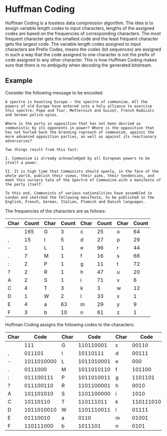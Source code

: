 # Huffman Coding

Huffman Coding is a lossless data compression algorithm. The idea is to assign variable length codes to input characters, lengths of the assigned codes are based on the frequencies of corresponding characters. The most frequent character gets the smallest code and the least frequent character gets the largest code. The variable length codes assigned to input characters are Prefix Codes, means the codes (bit sequences) are assigned in such a way that the code assigned to one character is not the prefix of code assigned to any other character. This is how Huffman Coding makes sure that there is no ambiguity when decoding the generated bitstream. 

## Example

Consider the following message to be encoded: 
``` 
A spectre is haunting Europe – the spectre of communism. All the powers of old Europe have entered into a holy alliance to exorcise this spectre: Pope and Tsar, Metternich and Guizot, French Radicals and German police-spies.

Where is the party in opposition that has not been decried as communistic by its opponents in power? Where is the opposition that has not hurled back the branding reproach of communism, against the more advanced opposition parties, as well as against its reactionary adversaries?

Two things result from this fact:

I. Communism is already acknowledged by all European powers to be itself a power.

II. It is high time that Communists should openly, in the face of the whole world, publish their views, their aims, their tendencies, and meet this nursery tale of the Spectre of Communism with a manifesto of the party itself.

To this end, Communists of various nationalities have assembled in London and sketched the following manifesto, to be published in the English, French, German, Italian, Flemish and Danish languages.
```
The frequencies of the characters are as follows: 

| Char | Count | Char | Count | Char | Count | Char | Count |
|------|-------|------|-------|------|-------|------|-------|
|      | 165   | G    | 3     | c    | 25    | o    | 64    |
| ,    | 15    | I    | 5     | d    | 27    | p    | 29    |
| -    | 1     | L    | 1     | e    | 96    | r    | 44    |
| .    | 7     | M    | 1     | f    | 16    | s    | 66    |
| :    | 2     | P    | 1     | g    | 11    | t    | 72    |
| ?    | 2     | R    | 1     | h    | 47    | u    | 20    |
| A    | 2     | S    | 1     | i    | 71    | v    | 6     |
| C    | 4     | T    | 3     | k    | 3     | w    | 12    |
| D    | 1     | W    | 2     | l    | 33    | x    | 1     |
| E    | 4     | a    | 63    | m    | 29    | y    | 9     |
| F    | 3     | b    | 10    | n    | 61    | z    | 1     |

Huffman Coding assigns the following codes to the characters:

| Char | Code       | Char | Code       | Char | Code      | Char | Code       |
|------|------------|------|------------|------|-----------|------|------------|
|      | 111        | G    | 110110001  | c    | 00110     | o    | 1000       |
| ,    | 011101     | I    | 10110111   | d    | 00111     | p    | 01000      |
| -    | 1011010000 | L    | 1011010001 | e    | 000       | r    | 11010      |
| .    | 0111000    | M    | 1011010110 | f    | 101100    | s    | 1001       |
| :    | 011100111  | P    | 1011010011 | g    | 1101101   | t    | 1100       |
| ?    | 011100110  | R    | 1101100001 | h    | 0010      | u    | 101111     |
| A    | 101101010  | S    | 1101100000 | i    | 1010      | v    | 11011001   |
| C    | 10110110   | T    | 110111011  | k    | 110111010 | w    | 1101111    |
| D    | 1011010010 | W    | 1101110011 | l    | 01111     | x    | 1101110010 |
| E    | 01110010   | a    | 0110       | m    | 01001     | y    | 1011100    |
| F    | 110111000  | b    | 1011101    | n    | 0101      | z    | 1011010111 |

